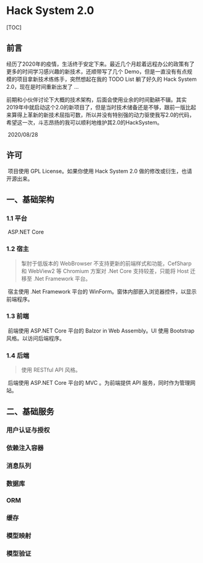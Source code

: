 # Hack System 2.0

[TOC]

## 前言

​	经历了2020年的疫情，生活终于安定下来。最近几个月趁着远程办公的政策有了更多的时间学习感兴趣的新技术，还顺带写了几个 Demo，但是一直没有有点规模的项目拿新技术练练手，突然想起在我的 TODO List 躺了好久的 Hack System 2.0，现在是时间重新出发了 ...

​	前期和小伙伴讨论下大概的技术架构，后面会使用业余的时间勤耕不辍。其实2019年中就启动这个2.0的新项目了，但是当时技术储备还是不够，跟前一版比起来算得上革新的新技术屈指可数，所以并没有特别强的动力驱使我写2.0的代码，希望这一次，斗志昂扬的我可以顺利地维护其2.0的HackSystem。

​	2020/08/28

## 许可

​	项目使用 GPL License。如果你使用 Hack System 2.0 做的修改或衍生，也请开源出来。

## 一、基础架构

### 1.1 平台

​	ASP.NET Core

### 1.2 宿主

> 掣肘于低版本的 WebBrowser 不支持更新的前端样式和功能，CefSharp 和 WebView2 等 Chromium 方案对 .Net Core 支持较差，只能将 Host 迁移至 .Net Framework 平台。

​	宿主使用 .Net Framework 平台的 WinForm。窗体内部嵌入浏览器控件，以显示前端程序。

### 1.3 前端

​	前端使用 ASP.NET Core 平台的 Balzor in Web Assembly。UI 使用 Bootstrap 风格。以访问后端程序。

### 1.4 后端

> 使用 RESTful API 风格。

​	后端使用 ASP.NET Core 平台的 MVC 。为前端提供 API 服务，同时作为管理网站。

## 二、基础服务

### 用户认证与授权

### 依赖注入容器

### 消息队列

### 数据库

### ORM

### 缓存

### 模型映射

### 模型验证
